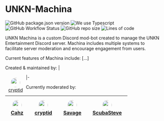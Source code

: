 # UNKN-Machina
![GitHub package.json version](https://img.shields.io/github/package-json/v/UNKN-Entertainment/UNKN-Machina) ![We use Typescript](https://img.shields.io/badge/written_in-typescript-000855?logo=typescript&logoColor=ddd) ![GitHub Workflow Status](https://img.shields.io/github/workflow/status/UNKN-Entertainment/UNKN-Machina/Lint?color=000855&logo=github) ![GitHub repo size](https://img.shields.io/github/repo-size/UNKN-Entertainment/UNKN-Machina?logo=github) ![Lines of code](https://img.shields.io/tokei/lines/github/UNKN-Entertainment/UNKN-Machina?logo=github)


UNKN Machina is a custom Discord mod-bot created to manage the UNKN Entertainment Discord server. Machina includes multiple systems to facilitate server moderation and encourage engagement from users.  

Current features of Machina include:
[...]

Created & maintained by:
| <div style="float: left; text-align: center; padding: 10px;"><img src="https://avatars.githubusercontent.com/u/60983762?s=460&u=46281912deec981f7c2160fe20ac9516bc59f3ff&v=4" height="30px" style="border-radius: 15px"><br><a href="https://github.com/renross">cryptid</a> </div>
|-

Currently moderated by:

| <div style="float: left; text-align: center; padding: 10px"><img src="https://avatars.githubusercontent.com/u/74803012?v=4" height="30px" style="border-radius: 15px"><br><a href="https://github.com/cahzie">Cahz</a> </div> | <div style="float: left; text-align: center; padding: 10px;"><img src="https://avatars.githubusercontent.com/u/60983762?s=460&u=46281912deec981f7c2160fe20ac9516bc59f3ff&v=4" height="30px" style="border-radius: 15px"><br><a href="https://github.com/renross">cryptid</a> </div> | <div style="float: left; text-align: center; padding: 10px;"><img src="https://avatars.githubusercontent.com/u/100318156?v=4" height="30px" style="border-radius: 15px"><br><a href="https://github.com/SavageFR">Savage</a> </div> | <div style="float: left; text-align: center; padding: 10px;"><img src="https://avatars.githubusercontent.com/u/100326700?v=4" height="30px" style="border-radius: 15px"><br><a href="https://github.com/ScubaSteve02">ScubaSteve</a> </div> 
|-|-|-|-
